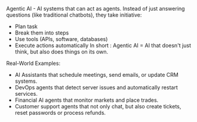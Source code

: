 Agentic AI - AI systems that can act as agents.
Instead of just answering questions (like traditional chatbots), they take initiative:
- Plan task
- Break them into steps
- Use tools (APIs, software, databases)
- Execute actions automatically
In short : Agentic AI = AI that doesn't just think, but also does things on its own.

Real-World Examples:
- AI Assistants that schedule meetings, send emails, or update CRM systems.
- DevOps agents that detect server issues and automatically restart services.
- Financial AI agents that monitor markets and place trades.
- Customer support agents that not only chat, but also create tickets, reset passwords or process refunds.
